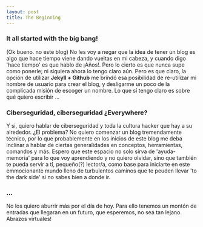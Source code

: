 ```yaml
---
layout: post
title: The Beginning
---
```


### It all started with the big bang!
(Ok bueno. no este blog) No les voy a negar que la idea de tener un blog es algo que hace tiempo viene dando vueltas en mi cabeza, y cuando digo 'hace tiempo' es que hablo de ¡Años!. Pero lo cierto es que nunca supe como ponerle; ni siquiera ahora lo tengo claro aún. Pero es que claro, la opción de utilizar **Jekyll + Github** me brindó esa posibilidad de re-utilizar mi nombre de usuario para crear el blog, y desligarme un poco de la complicada misión de escoger un nombre. Lo que sí tengo claro es sobre qué quiero escribir ... 

### Ciberseguridad, ciberseguridad ¿Everywhere?
Y si, quiero hablar de ciberseguridad y toda la cultura hacker que hay a su alrededor. ¿El problema? No quiero comenzar un blog tremendamente técnico, por lo que probablemente en los inicios de este blog me deba inclinar a hablar de ciertas generalidades en conceptos, herramientas, comandos y más. Espero que este espacio no solo sirva de 'ayuda-memoria' para lo que voy aprendiendo y no quiero olvidar, sino que también te pueda servir a tí, pequeño(?) lector/a, como base para iniciarte en este emmocionante mundo lleno de turbulentos caminos que te peuden llevar 'to the dark side' si no sabes bien a donde ir.

### ...
No los quiero aburrir más por el día de hoy. Para ello tenemos un montón de entradas que llegaran en un futuro, que esperemos, no sea tan lejano. Abrazos virtuales!
